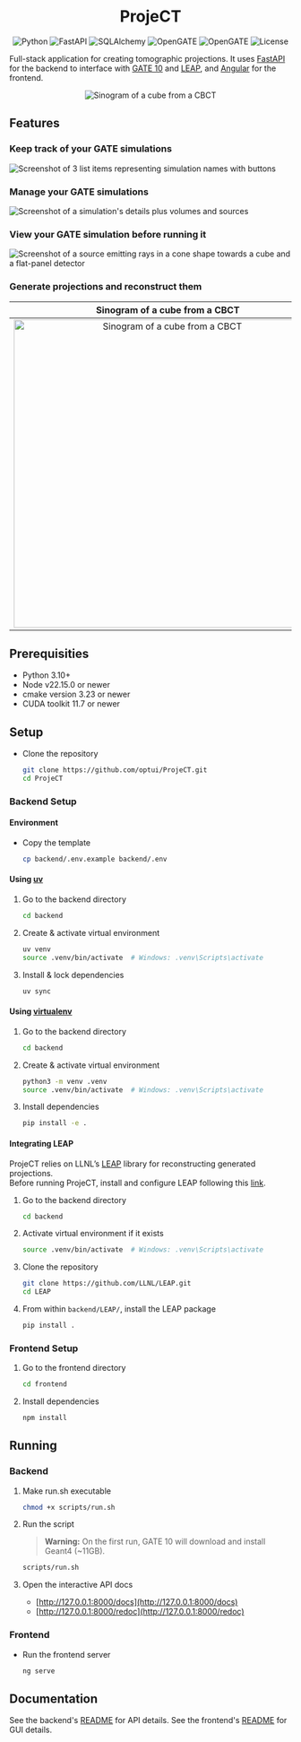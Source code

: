 <h1 align="center">
    ProjeCT
</h1>

<p align="center">
    <img src="https://img.shields.io/badge/Python-3.10+-blue?style=flat&logo=python&logoColor=white" alt="Python"/>
    <img src="https://img.shields.io/badge/FastAPI-0.115.12-009688?style=flat&logo=fastapi&logoColor=white" alt="FastAPI"/>
    <img src="https://img.shields.io/badge/SQLAlchemy-2.0.40-a83254?style=flat&logo=SqlAlchemy" alt="SQLAlchemy"/>
    <img src="https://img.shields.io/badge/OpenGATE-10.0.2-0a3e68?style=flat" alt="OpenGATE"/>
    <img src="https://img.shields.io/badge/Angular-19.2.4-f12286?style=flat&logo=angular" alt="OpenGATE"/>
    <img src="https://img.shields.io/badge/License-GPL--3.0-blue?style=flat" alt="License"/>
</p>

Full-stack application for creating tomographic projections. It uses [FastAPI](https://fastapi.tiangolo.com/) for the backend to interface with [GATE 10](https://github.com/OpenGATE/opengate) and [LEAP](https://github.com/LLNL/LEAP), and [Angular](https://angular.dev/) for the frontend.

<p align="center">
    <img src="./docs/cube_rotate.gif" alt="Sinogram of a cube from a CBCT"/>
</p>

## Features

### Keep track of your GATE simulations

![Screenshot of 3 list items representing simulation names with buttons](./docs/screenshot_1.png)

### Manage your GATE simulations

![Screenshot of a simulation's details plus volumes and sources](./docs/screenshot_2.png)

### View your GATE simulation before running it

![Screenshot of a source emitting rays in a cone shape towards a cube and a flat-panel detector](./docs/screenshot_3.png)

### Generate projections and reconstruct them

|                              Sinogram of a cube from a CBCT                             |                              Reconstructed middle slice of a cube from a CBCT                             |
| :-------------------------------------------------------------------------------------: | :-------------------------------------------------------------------------------------------------------: |
| <img src="./docs/screenshot_4.png" alt="Sinogram of a cube from a CBCT" height="550px"/> | <img src="./docs/screenshot_5.png" alt="Reconstructed middle slice of a cube from a CBCT" height="550px"/> |

## Prerequisities

- Python 3.10+
- Node v22.15.0 or newer
- cmake version 3.23 or newer
- CUDA toolkit 11.7 or newer

## Setup

- Clone the repository

    ```bash
    git clone https://github.com/optui/ProjeCT.git
    cd ProjeCT
    ```

### Backend Setup

#### Environment

- Copy the template

    ```bash
    cp backend/.env.example backend/.env
    ```

#### Using [uv](https://github.com/astral-sh/uv)

1. Go to the backend directory

    ```bash
    cd backend
    ```

2. Create & activate virtual environment

    ```bash
    uv venv
    source .venv/bin/activate  # Windows: .venv\Scripts\activate
    ```

3. Install & lock dependencies

    ```bash
    uv sync
    ```

#### Using [virtualenv](https://virtualenv.pypa.io/en/latest/)

1. Go to the backend directory

    ```bash
    cd backend
    ```

2. Create & activate virtual environment

    ```bash
    python3 -m venv .venv
    source .venv/bin/activate  # Windows: .venv\Scripts\activate
    ```

3. Install dependencies

    ```bash
    pip install -e .
    ```

#### Integrating LEAP

ProjeCT relies on LLNL’s [LEAP](https://github.com/LLNL/LEAP) library for reconstructing generated projections.  
Before running ProjeCT, install and configure LEAP following this [link](https://github.com/LLNL/LEAP/wiki/Installing-LEAP-without-PyTorch).

1. Go to the backend directory

    ```bash
    cd backend
    ```

2. Activate virtual environment if it exists

    ```bash
    source .venv/bin/activate  # Windows: .venv\Scripts\activate
    ```

3. Clone the repository

    ```bash
    git clone https://github.com/LLNL/LEAP.git
    cd LEAP
    ```

4. From within `backend/LEAP/`, install the LEAP package

    ```bash
    pip install .
    ```

### Frontend Setup

1. Go to the frontend directory

    ```bash
    cd frontend
    ```

2. Install dependencies

    ```bash
    npm install
    ```

## Running

### Backend

1. Make run.sh executable

    ```bash
    chmod +x scripts/run.sh
    ```

2. Run the script

    > **Warning:** On the first run, GATE 10 will download and install Geant4 (~11GB).

    ```bash
    scripts/run.sh
    ```

3. Open the interactive API docs

    - [http://127.0.0.1:8000/docs](http://127.0.0.1:8000/docs)
    - [http://127.0.0.1:8000/redoc](http://127.0.0.1:8000/redoc)

### Frontend

- Run the frontend server

    ```bash
    ng serve
    ```

## Documentation

See the backend's [README](./backend/README.md) for API details.
See the frontend's [README](./frontend/README.md) for GUI details.
